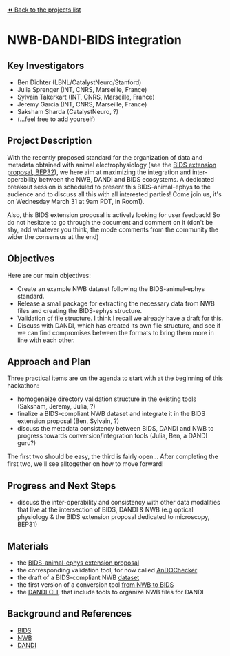 [:rewind: Back to the projects list](../../README.md#ProjectsList)

<!-- For information on how to write GitHub .md files see https://guides.github.com/features/mastering-markdown/ -->

# NWB-DANDI-BIDS integration

## Key Investigators

<!-- - Investigator 1 (Affiliation)-->
<!-- - Investigator 2 (Affiliation)-->
* Ben Dichter (LBNL/CatalystNeuro/Stanford)
* Julia Sprenger (INT, CNRS, Marseille, France)
* Sylvain Takerkart (INT, CNRS, Marseille, France)
* Jeremy Garcia (INT, CNRS, Marseille, France)
* Saksham Sharda (CatalystNeuro, ?)
* (...feel free to add yourself)

## Project Description

<!-- Add a short paragraph describing the project. -->
With the recently proposed standard for the organization of data and metadata obtained with animal electrophysiology (see the [BIDS extension proposal, BEP32](http://bit.ly/BIDS-animal-ephys)), we here aim at maximizing the integration and inter-operability between the NWB, DANDI and BIDS ecosystems. A dedicated breakout session is scheduled to present this BIDS-animal-ephys to the audience and to discuss all this with all interested parties! Come join us, it's on Wednesday March 31 at 9am PDT, in Room1).

Also, this BIDS extension proposal is actively looking for user feedback! So do not hesitate to go through the document and comment on it (don't be shy, add whatever you think, the mode comments from the community the wider the consensus at the end)

## Objectives

<!-- Briefly describe the objectives of your project. What would you like to achive?-->

<!-- 1. Objective A. Describe it in 1-2 sentences.-->
<!-- 1. Objective B. Describe it in 1-2 sentences.-->
<!-- 1. ...-->
Here are our main objectives:
* Create an example NWB dataset following the BIDS-animal-ephys standard.
* Release a small package for extracting the necessary data from NWB files and creating the BIDS-ephys structure.
* Validation of file structure. I think I recall we already have a draft for this.
* Discuss with DANDI, which has created its own file structure, and see if we can find compromises between the formats to bring them more in line with each other.

## Approach and Plan

<!-- 1. Describe the steps of your planned approach to reach the objectives.-->
<!-- 1. ... -->
<!-- 1. ... -->
Three practical items are on the agenda to start with at the beginning of this hackathon:
* homogeneize directory validation structure in the existing tools (Saksham, Jeremy, Julia, ?)
* finalize a BIDS-compliant NWB dataset and integrate it in the BIDS extension proposal (Ben, Sylvain, ?)
* discuss the metadata consistency between BIDS, DANDI and NWB to progress towards conversion/integration tools (Julia, Ben, a DANDI guru?)

The first two should be easy, the third is fairly open... After completing the first two, we'll see alltogether on how to move forward!

## Progress and Next Steps

<!--Populate this section as you are making progress before/during/after the hackathon-->
<!--Describe the progress you have made on the project,e.g., which objectives you have achieved and how.-->
<!--Describe the next steps you are planing to take to complete the project.-->
* discuss the inter-operability and consistency with other data modalities that live at the intersection of BIDS, DANDI & NWB (e.g optical physiology & the BIDS extension proposal dedicated to microscopy, BEP31)

## Materials

<!--If available add links to the materials relevant to the project, e.g., the code generated for the project or data used-->
<!--If available add pictures and links to videos that demonstrate what has been accomplished.-->
<!--![Description of picture](Example2.jpg)-->
* the [BIDS-animal-ephys extension proposal](http://bit.ly/BIDS-animal-ephys)
* the corresponding validation tool, for now called [AnDOChecker](https://github.com/INT-NIT/AnDO)
* the draft of a BIDS-compliant NWB [dataset](https://drive.google.com/drive/u/1/folders/1-5HgytYZQLkXgm3-R9kpZj-EhEqHs_2f)
* the first version of a conversion tool [from NWB to BIDS](https://github.com/catalystneuro/BIDS_ephys/blob/master/BIDS_ext.py)
* the [DANDI CLI](https://www.dandiarchive.org/handbook/10_using_dandi/#uploading-a-dandiset), that include tools to organize NWB files for DANDI

## Background and References

<!--Use this space for information that may help people better understand your project, like links to papers, source code, or data ,e.g:-->
<!-- - Source code: https://github.com/YourUser/YourRepository -->
<!-- - Documentation: https://link.to.docs -->
<!-- - Test data: https://link.to.test.data -->
* [BIDS](https://bids.neuroimaging.io/get_involved.html)
* [NWB](https://www.nwb.org/)
* [DANDI](http://www.dandiarchive.org)

